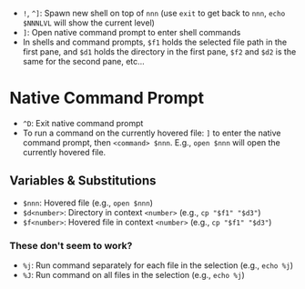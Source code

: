 - `!`, `^]`: Spawn new shell on top of `nnn` (use `exit` to get back to `nnn`, `echo $NNNLVL` will show the current level)
- `]`: Open native command prompt to enter shell commands
- In shells and command prompts, `$f1` holds the selected file path in the first pane, and `$d1` holds the directory in the first pane, `$f2` and `$d2` is the same for the second pane, etc...

# Native Command Prompt

- `^D`: Exit native command prompt
- To run a command on the currently hovered file: `]` to enter the native command prompt, then `<command> $nnn`. E.g., `open $nnn` will open the currently hovered file.

## Variables & Substitutions

- `$nnn`: Hovered file (e.g., `open $nnn`)
- `$d<number>`: Directory in context `<number>` (e.g., `cp "$f1" "$d3"`)
- `$f<number>`: Hovered file in context `<number>` (e.g., `cp "$f1" "$d3"`)

### These don't seem to work?

- `%j`: Run command separately for each file in the selection (e.g., `echo %j`)
- `%J`: Run command on all files in the selection (e.g., `echo %j`)

